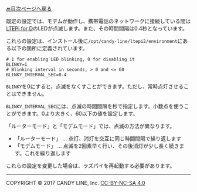 [🔙目次ページへ戻る](README.md)

既定の設定では、モデムが動作し、携帯電話のネットワークに接続している間は[LTEPi for D](https://www.candy-line.io/製品一覧/ltepi-for-d/)のLEDが点滅します。また、その時間間隔は0.4秒となっています。

これらの設定は、インストール後に`/opt/candy-line/ltepi2/environment`にある以下の箇所に定義されています。

```
# 1 for enabling LED blinking, 0 for disabling it
BLINKY=1
# Blinking interval in seconds, > 0 and <= 60
BLINKY_INTERVAL_SEC=0.4
```

`BLINKY`を0にすると、点滅をなくすことができます。ただし、常時点灯させることはできません。

`BLINKY_INTERVAL_SEC`には、点滅の時間間隔を秒で指定します。小数点を使うことができます。0より大きく、60以下の値を設定します。

「ルーターモード」と「モデムモード」では、点滅の方法が異なります。

- 「ルーターモード」 ... 点灯、消灯を交互に同じ時間間隔で繰り返します
- 「モデムモード」 ... 点滅を2回素早く行い、その後消灯が少し長く続きます。これを繰り返します


これらの設定を変更した場合は、ラズパイを再起動する必要があります。

---
COPYRIGHT © 2017 CANDY LINE, Inc. [CC-BY-NC-SA 4.0](https://creativecommons.org/licenses/by-nc-sa/4.0/)
